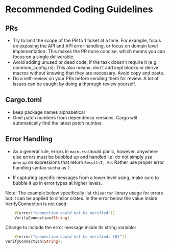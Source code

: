 # Recommended Coding Guidelines

## PRs

- Try to limit the scope of the PR to 1 ticket at a time. For example, focus on exposing the API and API error handling,
  or focus on domain level implementation. This makes the PR more concise, which means you can focus on a single
  deliverable.
- Avoid adding unused or dead code, if the task doesn't require it (e.g. common_config.rs). This also means: don't add
  impl blocks or derive macros without knowing that they are necessary. Avoid copy and paste.
- Do a self-review on your PRs before sending them for review. A lot of issues can be caught by doing a thorough review
  yourself.

## Cargo.toml

- keep package names alphabetical
- Omit patch numbers from dependency versions. Cargo will automatically find the latest patch number.

## Error Handling
- As a general rule, errors in `main.rs` should panic, however, anywhere else errors must be bubbled up and handled i.e.
do not simply use `unwrap` on expressions that return `Result<T, E>`. Rather use proper error handling syntax sucha
as `?`.

- If capturing specific messages from a lower level using, make sure to bubble it up in error types at higher levels.

Note: The example below specifically list `thiserror` library usage for errors but it can be applied to similar crates.
In the error below the value inside VerifyConnection is not used.

```rust
    #[error("connection could not be verified")]
    VerifyConnection(String)
```

Change to include the error message inside its string variable:

```rust
    #[error("connection could not be verified: {0}")]
VerifyConnection(String),
```

